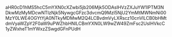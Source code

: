 aHR0cD1hMS5hcC5mYXN0cXZwbi5jb206Mjk5ODAsIHVzZXJuYW1lPTM3NDkwMzMyMDcwNTIzNjk5NywgcGFzc3dvcmQ9MzI5NjU2YmMtMWNmNi00MzY0LWE4OGYtYjA0NTkyMDMwM2Q4LCBvdmVyLXRscz10cnVlLCB0bHMtdmVyaWZpY2F0aW9uPWZhbHNlLCBmYXN0LW9wZW49ZmFsc2UsIHVkcC1yZWxheT1mYWxzZSwgdGFnPUdH
